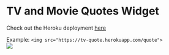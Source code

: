 # TV and Movie Quotes Widget

Check out the Heroku deployment [here](https://tv-quote.herokuapp.com)

Example: `<img src="https://tv-quote.herokuapp.com/quote">`
<br>
<img src="https://tv-quote.herokuapp.com/quote">
